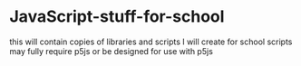 # JavaScript-stuff-for-school
this will contain copies of libraries and scripts I will create for school
scripts may fully require p5js or be designed for use with p5js
